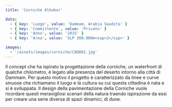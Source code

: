 ```yaml
---
title: 'Corniche Alkobar'

data:
  - { key: 'Luogo', value: 'Dammam, Arabia Saudita' }
  - { key: 'Committente', value: 'Privato' }
  - { key: 'Anno', value: '2015' }
  - { key: 'Area', value: 'SLP 360.000m<sup>2</sup>' }

images:
  - '/assets/images/corniche/CAD001.jpg'
---
```


Il concept che ha ispirato la progettazione della corniche, un waterfront di qualche chilometro, è
legato alla presenza del deserto intorno alla città di Dammam. Per questo motivo il progetto è
caratterizzato da linee e curve sinuose che richiamano il luogo e la cultura su cui questa cittadina
è nata e si è sviluppata. Il design della pavimentazione della Corniche vuole ricordare questi
meravigliosi scenari della natura traendo ispirazione da essi per creare una serie diversa di spazi
dinamici, di dune.
